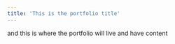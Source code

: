 ```yaml
---
title: 'This is the portfolio title'
---
```


and this is where the portfolio will live and have content
